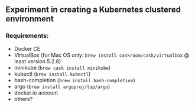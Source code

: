 ## Experiment in creating a Kubernetes clustered environment

### Requirements:

* Docker CE
* VirtualBox (for Mac OS only: `brew install caskroom/cask/virtualbox` @ least version 5.2.8)
* minikube (`brew cask install minikube`)
* kubectl (`brew install kubectl`)
* bash-completion (`brew install bash-completion`)
* argo (`brew install argoproj/tap/argo`)
* docker.io account
* others?
